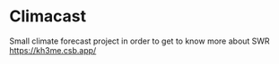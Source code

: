 # Climacast

Small climate forecast project in order to get to know more about SWR
https://kh3me.csb.app/
